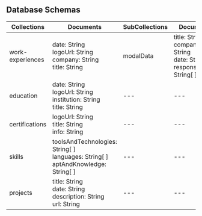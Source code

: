 ## Database Schemas

| Collections | Documents | SubCollections | Documents |
| --- | --- | --- | --- |
| work-experiences | date: String<br>logoUrl: String<br>company: String<br>title: String | modalData | title: String<br>company: String<br>date: String<br>responsibilities: String[ ] |
| education | date: String<br>logoUrl: String<br>institution: String<br>title: String<br> | --- | --- |
| certifications | logoUrl: String<br>title: String<br>info: String<br> | --- | --- |
| skills | toolsAndTechnologies: String[ ]<br>languages: String[ ]<br>aptAndKnowledge: String[ ]<br> | --- | --- |
| projects | title: String<br>date: String<br>description: String<br>url: String | --- | --- |
